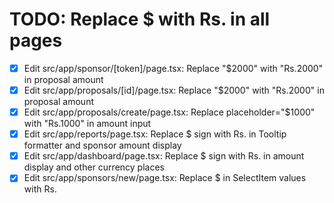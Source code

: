 # TODO: Replace $ with Rs. in all pages

- [x] Edit src/app/sponsor/[token]/page.tsx: Replace "$2000" with "Rs.2000" in proposal amount
- [x] Edit src/app/proposals/[id]/page.tsx: Replace "$2000" with "Rs.2000" in proposal amount
- [x] Edit src/app/proposals/create/page.tsx: Replace placeholder="$1000" with "Rs.1000" in amount input
- [x] Edit src/app/reports/page.tsx: Replace $ sign with Rs. in Tooltip formatter and sponsor amount display
- [x] Edit src/app/dashboard/page.tsx: Replace $ sign with Rs. in amount display and other currency places
- [x] Edit src/app/sponsors/new/page.tsx: Replace $ in SelectItem values with Rs.
